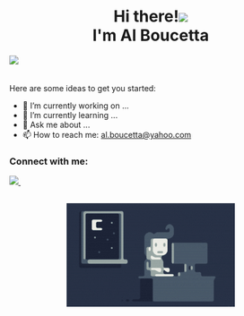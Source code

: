 <h1 align="center">Hi there!<img width="30" src="https://camo.githubusercontent.com/e8e7b06ecf583bc040eb60e44eb5b8e0ecc5421320a92929ce21522dbc34c891/68747470733a2f2f6d656469612e67697068792e636f6d2f6d656469612f6876524a434c467a6361737252346961377a2f67697068792e676966"><br>
I'm   Al   Boucetta</h1>

<a href = "https://linkfree.eddiehub.io/lalitdhane" ><img src = "https://user-images.githubusercontent.com/52347812/137624699-ce6bb7ee-eb84-46f1-ac69-c4b78b22db90.png"/></a>
<br /><br />




Here are some ideas to get you started:

- 🔭 I’m currently working on ...
- 🌱 I’m currently learning ...
- 💬 Ask me about ...
- 📫 How to reach me: al.boucetta@yahoo.com

<h3 align="left">Connect with me:</h3>
<p align="left">
<a href="https://www.linkedin.com/in/al-boucetta-6174a0aa/" target="_blank" rel="noreferrer">
<img src ="https://img.shields.io/badge/LinkedIn-0077B5?style=for-the-badge&logo=linkedin&logoColor=white" />
</a>&nbsp;
</p>

<h2 align="center"> <img alt="Night Coding" src="https://raw.githubusercontent.com/AVS1508/AVS1508/master/assets/Night-Coding.gif" align="center"/> </h2>
